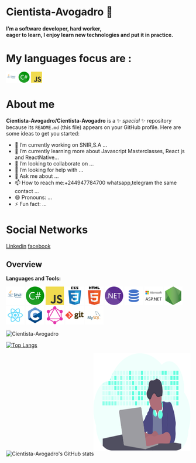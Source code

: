 # Cientista-Avogadro 👋

#### I’m a software developer, hard worker,<br>eager to learn, I enjoy learn new technologies and put it in practice.
<h1>My languages focus are :</h1>
<code><img height="30" src="https://raw.githubusercontent.com/github/explore/80688e429a7d4ef2fca1e82350fe8e3517d3494d/topics/java/java.png"></code>
<code><img height="30" src="https://raw.githubusercontent.com/github/explore/80688e429a7d4ef2fca1e82350fe8e3517d3494d/topics/csharp/csharp.png"></code>
<code><img height="30" src="https://raw.githubusercontent.com/github/explore/80688e429a7d4ef2fca1e82350fe8e3517d3494d/topics/javascript/javascript.png"></code>

<h1>About me</h1>

**Cientista-Avogadro/Cientista-Avogadro** is a ✨ _special_ ✨ repository because its `README.md` (this file) appears on your GitHub profile.
Here are some ideas to get you started:
- 🔭 I’m currently working on SNIR,S.A ...
- 🌱 I’m currently learning more about Javascript Masterclasses, React js and ReactNative...
- 👯 I’m looking to collaborate on ...
- 🤔 I’m looking for help with ...
- 💬 Ask me about ...
- 📫 How to reach me:<tel>+244947784700</tel> whatsapp,telegram the same contact ...
- 😄 Pronouns: ...
- ⚡ Fun fact: ...


 <h1>Social Networks</h1>
 <a href="https://www.linkedin.com/in/cientista-f%C3%AAnix-1608711ab/">Linkedin</a>
 <a href="https://www.facebook.com/Cientistass">facebook</a>


## Overview

**Languages and Tools:**

<code><img height="50" src="https://raw.githubusercontent.com/github/explore/80688e429a7d4ef2fca1e82350fe8e3517d3494d/topics/java/java.png"></code>
<code><img height="50" src="https://raw.githubusercontent.com/github/explore/80688e429a7d4ef2fca1e82350fe8e3517d3494d/topics/csharp/csharp.png"></code>
<code><img height="50" src="https://raw.githubusercontent.com/github/explore/80688e429a7d4ef2fca1e82350fe8e3517d3494d/topics/javascript/javascript.png"></code>
<code><img height="50" src="https://raw.githubusercontent.com/github/explore/80688e429a7d4ef2fca1e82350fe8e3517d3494d/topics/css/css.png"></code>
<code><img height="50" src="https://raw.githubusercontent.com/github/explore/80688e429a7d4ef2fca1e82350fe8e3517d3494d/topics/html/html.png"></code>
<code><img height="50" src="https://raw.githubusercontent.com/github/explore/80688e429a7d4ef2fca1e82350fe8e3517d3494d/topics/dotnet/dotnet.png"></code>
<code><img height="50" src="https://raw.githubusercontent.com/github/explore/80688e429a7d4ef2fca1e82350fe8e3517d3494d/topics/sql/sql.png"></code>
<code><img height="50" src="https://raw.githubusercontent.com/github/explore/80688e429a7d4ef2fca1e82350fe8e3517d3494d/topics/aspnet/aspnet.png"></code>
<code><img height="50" src="https://raw.githubusercontent.com/github/explore/80688e429a7d4ef2fca1e82350fe8e3517d3494d/topics/nodejs/nodejs.png"></code>
<code><img height="50" src="https://raw.githubusercontent.com/github/explore/80688e429a7d4ef2fca1e82350fe8e3517d3494d/topics/react/react.png"></code>
<code><img height="50" src="https://raw.githubusercontent.com/github/explore/80688e429a7d4ef2fca1e82350fe8e3517d3494d/topics/c/c.png"></code>
<code><img height="50" src="https://raw.githubusercontent.com/github/explore/5c058a388828bb5fde0bcafd4bc867b5bb3f26f3/topics/graphql/graphql.png"></code>
<code><img height="50" src="https://raw.githubusercontent.com/github/explore/80688e429a7d4ef2fca1e82350fe8e3517d3494d/topics/git/git.png"></code>
<code><img height="50" src="https://raw.githubusercontent.com/github/explore/80688e429a7d4ef2fca1e82350fe8e3517d3494d/topics/mysql/mysql.png"></code>

<p><img src="https://komarev.com/ghpvc/?username=Cientista-Avogadro" alt="Cientista-Avogadro" /> </p>


[![Top Langs](https://github-readme-stats.vercel.app/api/top-langs/?username=Cientista-Avogadro&layout=compact)](https://github.com/anuraghazra/github-readme-stats)

<img align="right" src="https://github.com/AlienDev66/AlienDev66/blob/master/undraw_developer_activity_bv83.svg" alt="Illustration of AlienDev66" width=265px height=265px/>

![Cientista-Avogadro's GitHub stats](https://github-readme-stats.vercel.app/api?username=Cientista-Avogadro&count_private=true&show_icons=true&theme=radical)


